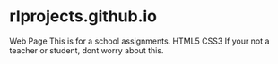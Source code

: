 # rlprojects.github.io
Web Page
This is for a school assignments.
HTML5
CSS3
If your not a teacher or student, dont worry about this.

